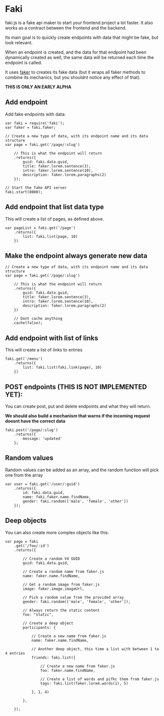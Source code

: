 Faki
========

faki.js is a fake api maker to start your frontend project a lot faster. It also works as a contract between the frontend and the backend.

Its main goal is to quickly create endpoints with data that might be fake, but look relevant.

When an endpoint is created, and the data for that endpoint had been dynamically created as well, the same data will be returned each time the endpoint is called.

It uses [faker](https://github.com/FotoVerite/Faker.js) to creates its fake data (but it wraps all faker methods to combine its mechanics, but you shouldnt notice any effect of that).


**THIS IS ONLY AN EARLY ALPHA**

## Add endpoint

Add fake endpoints with data:

    var faki = require('faki');
    var faker = faki.faker;

    // Create a new type of data, with its endpoint name and its data structure
    var page = faki.get('/page/:slug')
        
        // This is what the endpoint will return
        .returns({
            guid: faki.data.guid,
            title: faker.lorem.sentence(3),
            intro: faker.lorem.sentence(10),
            description: faker.lorem.paragraphs(2)
        });
      
    // Start the fake API server
    faki.start(8080);   
    
    
## Add endpoint that list data type
    
This will create a list of pages, as defined above.

    var pageList = faki.get('/page')
        .returns({
            list: faki.list(page, 10)
        })
    
## Make the endpoint always generate new data 

    // Create a new type of data, with its endpoint name and its data structure
    var page = faki.get('/page/:slug')
        
        // This is what the endpoint will return
        .returns({
            guid: faki.data.guid,
            title: faker.lorem.sentence(3),
            intro: faker.lorem.sentence(10),
            description: faker.lorem.paragraphs(2)
        })
      
        // Dont cache anything
       .cache(false);

## Add endpoint with list of links
    
This will create a list of links to entries

    faki.get('/menu')
        .returns({
            list: faki.list(faki.link(page), 10)
        })
    
    
## POST endpoints (THIS IS NOT IMPLEMENTED YET):

You can create post, put and delete endpoints and what they will return.

**We should also build a mechanism that warns if the incoming request doesnt have the correct data**

    faki.post('/page/:slug')
        .returns({
            message: 'updated'
        };
    
    
## Random values

Random values can be added as an array, and the random function will pick one from the array

    var user = faki.get('/user/:guid')
        .returns({
            id: faki.data.guid,
            name: faki.faker.name.findName,
            gender: faki.random(['male', 'female', 'other'])
        });

    
## Deep objects
    
You can also create more complex objects like this:
   
    var page = faki
        .get('/foo/:id')
        .returns({
            
            // Create a random V4 GUID
            guid: faki.data.guid,

            // Create a random name from faker.js
            name: faker.name.findName,

            // Get a random image from faker.js
            image: faker.image.imageUrl,

            // Pick a random value from the provided array
            gender: faki.random(['male', 'female', 'other']),

            // Always return the static content
            foo: "static",

            // Create a deep object
            participants: {

                // Create a new name from faker.js
                name: faker.name.findName,

                // Another deep object, this time a list with between 1 to 4 entries
                friends: faki.list({ 
                    
                    // Create a new name from faker.js
                    foo: faker.name.findName, 

                    // Create a list of words and pifkc them from faker.js
                    tags: faki.list(faker.lorem.words(1), 5)

                }, 1, 4)

            },

        });

   
